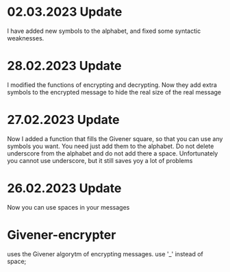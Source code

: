 # 02.03.2023 Update
I have added new symbols to the alphabet, and fixed some syntactic weaknesses.

# 28.02.2023 Update
I modified the functions of encrypting and decrypting. Now they add extra symbols to the encrypted message to
hide the real size of the real message

# 27.02.2023 Update
Now I added a function that fills the Givener square, so that you can use any symbols you want.
You need just add them to the alphabet. Do not delete underscore from the alphabet and do not add there a space.
Unfortunately you cannot use underscore, but it still saves yoy a lot of problems

# 26.02.2023 Update
Now you can use spaces in your messages 

# Givener-encrypter
uses the Givener algorytm of encrypting messages.
use '_'  instead of space;
